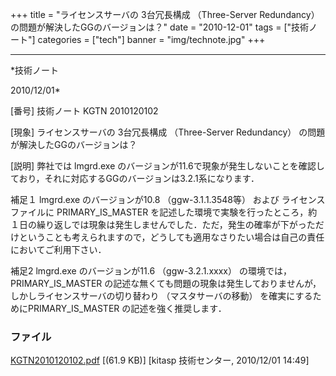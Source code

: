 ﻿+++
title = "ライセンスサーバの 3台冗長構成 （Three-Server Redundancy） の問題が解決したGGのバージョンは？"
date = "2010-12-01"
tags = ["技術ノート"]
categories = ["tech"]
banner = "img/technote.jpg"
+++

-----------------------------------------------------------------------------------------------------------------------------

*技術ノート

2010/12/01*


[番号]
技術ノート KGTN 2010120102

[現象]
ライセンスサーバの 3台冗長構成 （Three-Server Redundancy）
の問題が解決したGGのバージョンは？

[説明]
弊社では lmgrd.exe
のバージョンが11.6で現象が発生しないことを確認しており，それに対応するGGのバージョンは3.2.1系になります．

補足１
lmgrd.exe のバージョンが10.8 （ggw-3.1.1.3548等） および
ライセンスファイルに PRIMARY_IS_MASTER
を記述した環境で実験を行ったところ，約１日の繰り返しでは現象は発生しませんでした．ただ，発生の確率が下がっただけということも考えられますので，どうしても適用なさりたい場合は自己の責任においてご利用下さい．

補足2
lmgrd.exe のバージョンが11.6 （ggw-3.2.1.xxxx） の環境では，
PRIMARY_IS_MASTER
の記述な無くても問題の現象は発生しておりませんが，しかしライセンスサーバの切り替わり
（マスタサーバの移動） を確実にするためにPRIMARY_IS_MASTER
の記述を強く推奨します．


### ファイル

 
 


[KGTN2010120102.pdf](http://techreport.kitasp.net/attachments/download/407/KGTN2010120102.pdf)
 [(61.9 KB)] [kitasp 技術センター, 2010/12/01
14:49]


 


 

